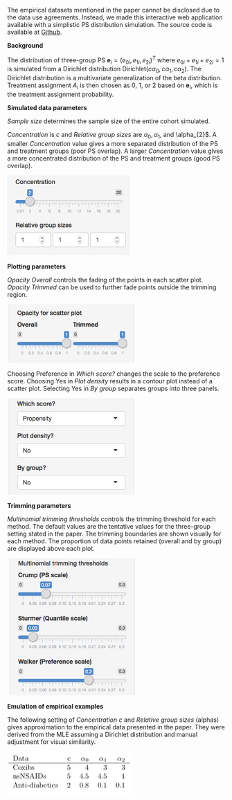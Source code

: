 The empirical datasets mentioned in the paper cannot be disclosed due to the data use agreements. Instead, we made this interactive web application available with a simplistic PS distribution simulation. The source code is available at [Github](https://github.com/kaz-yos/shiny-trim-ternary).


**Background**

The distribution of three-group PS $\boldsymbol{e}_{i} = (e_{0i},e_{1i},e_{2i})^{T}$ where $e_{0i} + e_{1i} + e_{2i} = 1$ is simulated from a Dirichlet distribution $\text{Dirichlet}(c\alpha_{0}, c\alpha_{1}, c\alpha_{2})$. The Dirichlet distribution is a multivariate generalization of the beta distribution. Treatment assignment $A_{i}$ is then chosen as 0, 1, or 2 based on $\boldsymbol{e}_{i}$, which is the treatment assignment probability.


**Simulated data parameters**

*Sample size* determines the sample size of the entire cohort simulated.

*Concentration* is $c$ and *Relative group sizes* are $\alpha_{0}, \alpha_{1}$, and \alpha_{2}$.  A smaller *Concentration* value gives a more separated distribution of the PS and treatment groups (poor PS overlap). A larger *Concentration* value gives a more concentrated distribution of the PS and treatment groups (good PS overlap).

![Alt text](./source/webapp_ps_distribution.png)


**Plotting parameters**

*Opacity Overall* controls the fading of the points in each scatter plot. *Opacity Trimmed* can be used to further fade points outside the trimming region.

![Alt text](./source/webapp_opacity.png)

Choosing Preference in *Which score?* changes the scale to the preference score. Choosing Yes in *Plot density* results in a contour plot instead of a scatter plot. Selecting Yes in *By group* separates groups into three panels.

![Alt text](./source/webapp_plotting.png)


**Trimming parameters**

*Multinomial trimming thresholds* controls the trimming threshold for each method. The default values are the tentative values for the three-group setting stated in the paper. The trimming boundaries are shown visually for each method. The proportion of data points retained (overall and by group) are displayed above each plot.

![Alt text](./source/webapp_thresholds.png)


**Emulation of empirical examples**

The following setting of *Concentration* *c* and *Relative group sizes* (alphas) gives approximation to the empirical data presented in the paper. They were derived from the MLE assuming a Dirichlet distribution and manual adjustment for visual similarity.

![Alt text](./source/webapp_empirical_settings.png)
